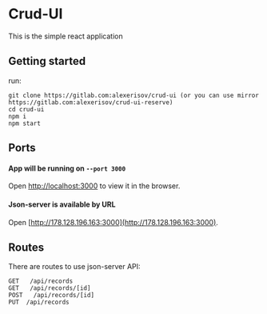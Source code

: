 # Crud-UI

This is the simple react application
## Getting started

run:

```
git clone https://gitlab.com:alexerisov/crud-ui (or you can use mirror https://gitlab.com:alexerisov/crud-ui-reserve)
cd crud-ui
npm i
npm start
```

## Ports

#### App will be running on `--port 3000`
Open [http://localhost:3000](http://localhost:3000) to view it in the browser.

#### Json-server is available by URL
Open [http://178.128.196.163:3000](http://178.128.196.163:3000).


## Routes

There are routes to use json-server API:
```
GET   /api/records
GET   /api/records/[id]
POST   /api/records/[id]
PUT  /api/records
```

